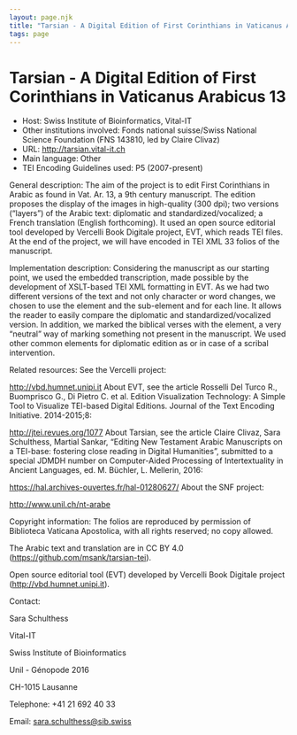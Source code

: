 ```yaml
---
layout: page.njk
title: "Tarsian - A Digital Edition of First Corinthians in Vaticanus Arabicus 13"
tags: page
---
```

# Tarsian - A Digital Edition of First Corinthians in Vaticanus Arabicus 13




* Host: Swiss Institute of Bioinformatics, Vital-IT
* Other institutions involved:
 Fonds national suisse/Swiss National Science Foundation (FNS 143810, led by Claire
 Clivaz)
* URL: <http://tarsian.vital-it.ch>
* Main language: Other
* TEI Encoding Guidelines used: P5 (2007-present)



General description: The aim of the project is to edit First Corinthians in Arabic as found in Vat. Ar.
 13, a 9th century manuscript. The edition proposes the display of the images in high-quality
 (300 dpi); two versions (“layers”) of the Arabic text: diplomatic and standardized/vocalized;
 a French translation (English forthcoming). It used an open source editorial tool
 developed by Vercelli Book Digitale project, EVT, which reads TEI files. At the end
 of the project, we will have encoded in TEI XML 33 folios of the manuscript. 



Implementation description:
 Considering the manuscript as our starting point, we used the embedded transcription,
 made possible by the development of XSLT-based TEI XML formatting in EVT. As we had
 two different versions of the text and not only character or word changes, we chosen
 to use the element <choice> and the sub-element <orig> and <reg> for each line. It
 allows the reader to easily compare the diplomatic and standardized/vocalized version.
 In addition, we marked the biblical verses with the <milestone> element, a very “neutral”
 way of marking something not present in the manuscript. We used other common elements
 for diplomatic edition as <unclear> or <add> in case of a scribal intervention.



Related resources: See the Vercelli project:
 
<http://vbd.humnet.unipi.it>
About EVT, see the article Rosselli Del Turco R., Buomprisco G., Di Pietro C. et al.
 Edition Visualization Technology: A Simple Tool to Visualize TEI-based Digital Editions.
 Journal of the Text Encoding Initiative. 2014-2015;8:
 
<http://jtei.revues.org/1077>
About Tarsian, see the article Claire Clivaz, Sara Schulthess, Martial Sankar, “Editing
 New Testament Arabic Manuscripts on a TEI-base: fostering close reading in Digital
 Humanities”, submitted to a special JDMDH number on Computer-Aided Processing of Intertextuality
 in Ancient Languages, ed. M. Büchler, L. Mellerin, 2016:
 
<https://hal.archives-ouvertes.fr/hal-01280627/>
About the SNF project:
 
<http://www.unil.ch/nt-arabe>



Copyright information: The folios are reproduced by permission of Biblioteca Vaticana Apostolica, with
 all rights reserved; no copy allowed.
 
 The Arabic text and translation are in CC BY 4.0 (<https://github.com/msank/tarsian-tei>).
 
 Open source editorial tool (EVT) developed by Vercelli Book Digitale project (<http://vbd.humnet.unipi.it>).
 



Contact:
 



Sara Schulthess


Vital-IT
 
 Swiss Institute of Bioinformatics
 
 Unil - Génopode 2016
 
 CH-1015 Lausanne
 



Telephone: +41 21 692 40 33



Email: [sara.schulthess@sib.swiss](mailto:sara.schulthess@sib.swiss)





